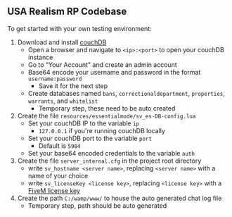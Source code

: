 ## USA Realism RP Codebase

To get started with your own testing environment:
1) Download and install [couchDB](http://couchdb.apache.org/)
    * Open a browser and navigate to `<ip>:<port>` to open your couchDB instance
    * Go to "Your Account" and create an admin account
    * Base64 encode your username and password in the format `username:password`
        - Save it for the next step
    * Create databases named `bans`, `correctionaldepartment`, `properties`, `warrants`, and `whitelist`
        - Temporary step, these need to be auto created
2) Create the file `resources/essentialmode/sv_es-DB-config.lua`  
    * Set your couchDB IP to the variable `ip`  
        - `127.0.0.1` if you're running couchDB locally  
    * Set your couchDB port to the variable `port`
        - Default is `5984`
    * Set your base64 encoded credentials to the variable `auth`
3) Create the file `server_internal.cfg` in the project root directory
    * write `sv_hostname <server name>`, replacing `<server name>` with a name of your choice
    * write `sv_licenseKey <license key>`, replacing `<license key>` with a [FiveM license key](https://keymaster.fivem.net/)
4) Create the path `C:/wamp/www/` to house the auto generated chat log file
    * Temporary step, path should be auto generated